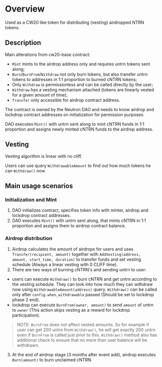 # Overview

Used as a CW20 like token for distributing (vesting) airdropped NTRN tokens.

## Description

Main alterations from cw20-base contract:
- `Mint` mints to the airdrop address only and requires untrn tokens sent along;
- `Burn`/`BurnFrom`/`Withdraw` not only burn tokens, but also transfer untrn tokens to addresses in 1:1 proportion to burned cNTRN tokens;
- Only `Withdraw` is permissionless and can be called directly by the user;
- `Withdraw` has a vesting mechanism attached (tokens are linearly vested for a given amount of time);
- `Transfer` only accessible for airdrop contract address.

The contract is owned by the Neutron DAO and needs to know airdrop and lockdrop contract addresses on initialization for permission purposes.

DAO executes `Mint()` with untrn sent along to mint cNTRN funds in 1:1 proportion and assigns newly minted cNTRN funds to the airdrop address.

## Vesting

Vesting algorithm is linear with no cliff.

Users can use query `WithdrawableAmount` to find out how much tokens he can `Withdraw()` now.

## Main usage scenarios

### Initialization and Mint
1. DAO initializes contract, specifies token info with minter, airdrop and lockdrop contract addresses.
2. DAO executes `Mint()` with untrn sent along, that mints cNTRN in 1:1 proportion and assigns them to airdrop contract balance.

### Airdrop distribution
1. Airdrop calculates the amount of airdrops for users and uses `Transfer(recipient, amount)` together with `AddVesting(address, amount, start_time, duration)` to transfer funds and set vesting schedule (Always a linear vesting with 0 CLIFF time).
2. There are two ways of burning cNTRN's and sending untrn to user:
- users can execute `Withdraw()` to burn cNTRN and get untrn according to the vesting schedule. They can look into how much they can withdraw now using `WithdrawableAmount(address)` query. `Withdraw()` can be called only after `config.when_withdrawable` passed (Should be set to lockdrop phase 2 end).
- lockdrop can execute `BurnFrom(owner, amount)` to send `amount` of untrn to `owner` (This action skips vesting as a reward for lockdrop participation).
> NOTE: `BurnFrom` does not affect vested amounts. So for example if user can get 200 untrn from `Withdraw()`, he will get exactly 200 untrn even if `BurnFrom` is called just prior to this. `Withdraw()` method also has additional check to ensure that no more than user balance will be withdrawn.
3. At the end of airdrop stage (3 months after event add), airdrop executes `Burn(amount)` to burn unclaimed cNTRN.
